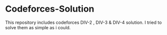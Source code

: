 # Codeforces-Solution
This repository includes codeforces  DIV-2 , DIV-3 & DIV-4 solution. I tried to solve them as simple as i could. 
